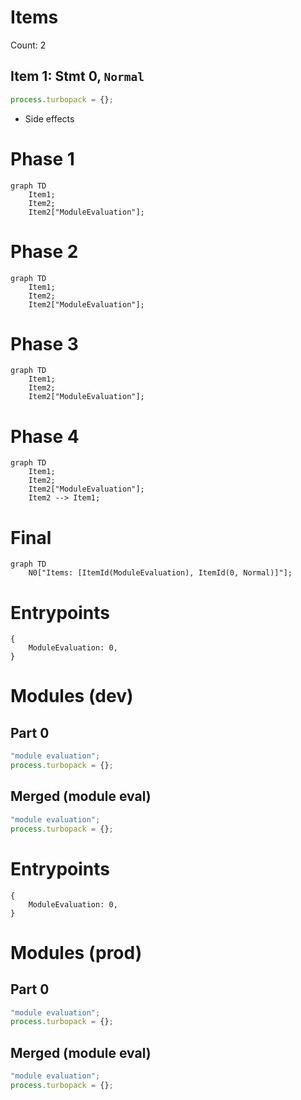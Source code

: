 # Items

Count: 2

## Item 1: Stmt 0, `Normal`

```js
process.turbopack = {};

```

- Side effects

# Phase 1
```mermaid
graph TD
    Item1;
    Item2;
    Item2["ModuleEvaluation"];
```
# Phase 2
```mermaid
graph TD
    Item1;
    Item2;
    Item2["ModuleEvaluation"];
```
# Phase 3
```mermaid
graph TD
    Item1;
    Item2;
    Item2["ModuleEvaluation"];
```
# Phase 4
```mermaid
graph TD
    Item1;
    Item2;
    Item2["ModuleEvaluation"];
    Item2 --> Item1;
```
# Final
```mermaid
graph TD
    N0["Items: [ItemId(ModuleEvaluation), ItemId(0, Normal)]"];
```
# Entrypoints

```
{
    ModuleEvaluation: 0,
}
```


# Modules (dev)
## Part 0
```js
"module evaluation";
process.turbopack = {};

```
## Merged (module eval)
```js
"module evaluation";
process.turbopack = {};

```
# Entrypoints

```
{
    ModuleEvaluation: 0,
}
```


# Modules (prod)
## Part 0
```js
"module evaluation";
process.turbopack = {};

```
## Merged (module eval)
```js
"module evaluation";
process.turbopack = {};

```
